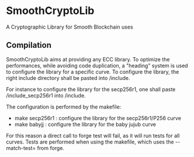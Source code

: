 # SmoothCryptoLib
A Cryptographic Library for Smooth Blockchain uses


## Compilation

SmoothCryptoLib aims at providing any ECC library. To optimize the performances, while avoiding code duplication, a "heading" system is used to configure the library for a specific curve. To configure the library, the right include directory shall be pasted into /include.

For instance to configure the library for the secp256r1, one shall paste /include_secp256r1 into /include.

The configuration is performed by the makefile:
 * make secp256r1 : configure the library for the secp256r1/P256 curve
 * make babyjj : configure the library for the baby jujub curve

For this reason a direct call to forge test will fail, as it will run tests for all curves. Tests are performed when using the makefile, which uses the 
--match-test= from forge.
